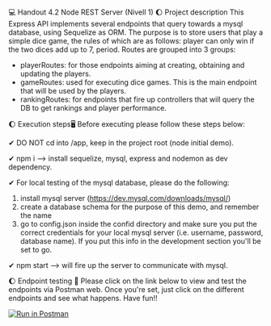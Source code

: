 💻 Handout 4.2 Node REST Server (Nivell 1)
🌔 Project description
This Express API implements several endpoints that query towards a mysql database, using Sequelize as ORM. The purpose is to store users that play a simple dice game, the rules of which are as follows: player can only win if the two dices add up to 7, period.
Routes are grouped into 3 groups:
* playerRoutes: for those endpoints aiming at creating, obtaining and updating the players.
* gameRoutes: used for executing dice games. This is the main endpoint that will be used by the players.
* rankingRoutes: for endpoints that fire up controllers that will query the DB to get rankings and player performance.

🌔 Execution steps🖥
Before executing please follow these steps below:

✔ DO NOT cd into /app, keep in the project root (node initial demo).

✔ npm i --> install sequelize, mysql, express and nodemon as dev dependency.

✔ For local testing of the mysql database, please do the following:
1. install mysql server (https://dev.mysql.com/downloads/mysql/)
2. create a database schema for the purpose of this demo, and remember the name
3. go to config.json inside the confid directory and make sure you put the correct credentials for your local mysql server (i.e. username, password, database name). If you put this info in the development section you'll be set to go.

✔ npm start --> will fire up the server to communicate with mysql.

🌔 Endpoint testing 🚀
Please click on the link below to view and test the endpoints via Postman web.
Once you're set, just click on the different endpoints and see what happens. Have fun!!

[![Run in Postman](https://run.pstmn.io/button.svg)](https://app.getpostman.com/run-collection/25968116-ed30ab9e-e857-4322-b076-c6b765f14ae9?action=collection%2Ffork&collection-url=entityId%3D25968116-ed30ab9e-e857-4322-b076-c6b765f14ae9%26entityType%3Dcollection%26workspaceId%3D57d04225-0c95-4842-86b9-1798df87390b)